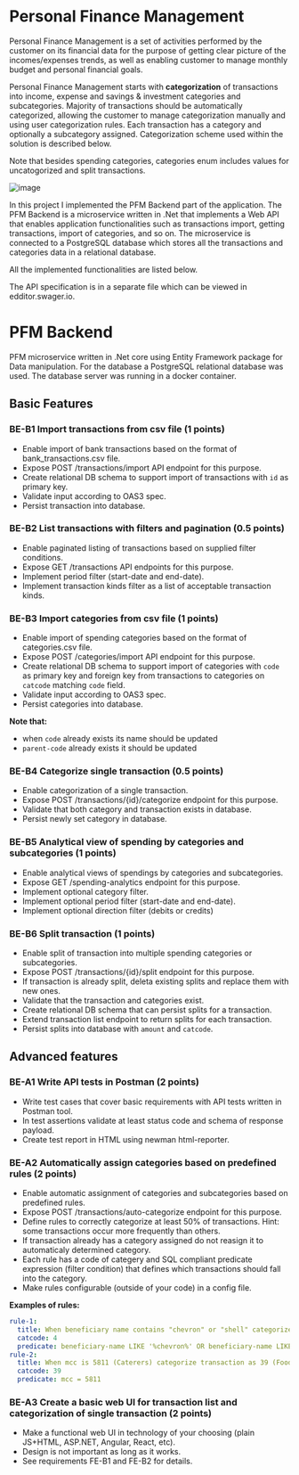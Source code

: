 Personal Finance Management
===========================
Personal Finance Management is a set of activities performed by the customer on its financial data for the purpose of getting clear picture of the incomes/expenses trends, as well as enabling customer to manage monthly budget and personal financial goals.

Personal Finance Management starts with **categorization** of transactions into income, expense and savings & investment categories and subcategories. Majority of transactions should be automatically categorized, allowing the customer to manage categorization manually and using user categorization rules. Each transaction has a category and optionally a subcategory assigned. Categorization scheme used within the solution is described below. 

Note that besides spending categories, categories enum includes values for uncatogorized and split transactions.

![image](https://user-images.githubusercontent.com/11427016/140492547-adef28d7-b88f-42f8-8087-c0a80f6e62e0.png)

In this project I implemented the PFM Backend part of the application. The PFM Backend is a microservice written in .Net that implements a Web API that enables application functionalities such as transactions import, getting transactions, import of categories, and so on. The microservice is connected to a PostgreSQL database which stores all the transactions and categories data in a relational database.

All the implemented functionalities are listed below.

The API specification is in a separate file which can be viewed in edditor.swager.io.


PFM Backend
====================================
PFM microservice written in .Net core using Entity Framework package for Data manipulation.
For the database a PostgreSQL relational database was used. The database server was running in a docker container. 

Basic Features
--------------

### BE-B1 Import transactions from csv file  (1 points)

- Enable import of bank transactions based on the format of bank_transactions.csv file.
- Expose POST /transactions/import API endpoint for this purpose.
- Create relational DB schema to support import of transactions with `id` as primary key.
- Validate input according to OAS3 spec.
- Persist transaction into database.

### BE-B2 List transactions with filters and pagination (0.5 points)

- Enable paginated listing of transactions based on supplied filter conditions.
- Expose GET /transactions API endpoints for this purpose.
- Implement period filter (start-date and end-date).
- Implement transaction kinds filter as a list of acceptable transaction kinds.

### BE-B3 Import categories from csv file (1 points)

- Enable import of spending categories based on the format of categories.csv file.
- Expose POST /categories/import API endpoint for this purpose.
- Create relational DB schema to support import of categories with `code` as primary key and foreign key from transactions to categories on `catcode` matching `code` field.
- Validate input according to OAS3 spec.
- Persist categories into database.

**Note that:**
- when `code` already exists its name should be updated
- `parent-code` already exists it should be updated

### BE-B4 Categorize single transaction (0.5 points)

- Enable categorization of a single transaction.
- Expose POST /transactions/{id}/categorize endpoint for this purpose.
- Validate that both category and transaction exists in database.
- Persist newly set category in database.

### BE-B5 Analytical view of spending by categories and subcategories (1 points)

- Enable analytical views of spendings by categories and subcategories.
- Expose GET /spending-analytics endpoint for this purpose.
- Implement optional category filter.
- Implement optional period filter (start-date and end-date).
- Implement optional direction filter (debits or credits)

### BE-B6 Split transaction (1 points)

- Enable split of transaction into multiple spending categories or subcategories.
- Expose POST /transactions/{id}/split endpoint for this purpose.
- If transaction is already split, deleta existing splits and replace them with new ones.
- Validate that the transaction and categories exist.
- Create relational DB schema that can persist splits for a transaction.
- Extend transaction list endpoint to return splits for each transaction.
- Persist splits into database with `amount` and `catcode`.


Advanced features
-----------------
### BE-A1 Write API tests in Postman (2 points)

- Write test cases that cover basic requirements with API tests written in Postman tool.
- In test assertions validate at least status code and schema of response payload.
- Create test report in HTML using newman html-reporter.

### BE-A2 Automatically assign categories based on predefined rules (2 points)

- Enable automatic assignment of categories and subcategories based on predefined rules.
- Expose POST /transactions/auto-categorize endpoint for this purpose.
- Define rules to correctly categorize at least 50% of transactions. Hint: some transactions occur more frequently than others.
- If transaction already has a category assigned do not reasign it to automaticaly determined category.
- Each rule has a code of categery and SQL compliant predicate expression (filter condition) that defines which transactions should fall into the category.
- Make rules configurable (outside of your code) in a config file.

**Examples of rules:**

```yaml
rule-1:
  title: When beneficiary name contains "chevron" or "shell" categorize transaction as 4 (Auto & Transport / Gas & Fuel)
  catcode: 4
  predicate: beneficiary-name LIKE '%chevron%' OR beneficiary-name LIKE '%shell%'
rule-2:
  title: When mcc is 5811 (Caterers) categorize transaction as 39 (Food & Dining / Restaurants)
  catcode: 39
  predicate: mcc = 5811
```

### BE-A3 Create a basic web UI for transaction list and categorization of single transaction (2 points)

- Make a functional web UI in technology of your choosing (plain JS+HTML, ASP.NET, Angular, React, etc).
- Design is not important as long as it works.
- See requirements FE-B1 and FE-B2 for details.

